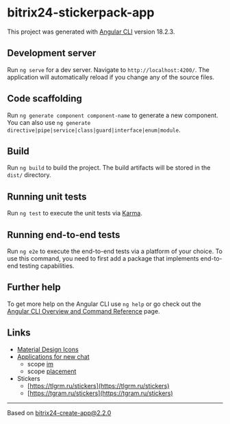 # bitrix24-stickerpack-app

This project was generated with [Angular CLI](https://github.com/angular/angular-cli) version 18.2.3.

## Development server

Run `ng serve` for a dev server. Navigate to `http://localhost:4200/`. The application will automatically reload if you change any of the source files.

## Code scaffolding

Run `ng generate component component-name` to generate a new component. You can also use `ng generate directive|pipe|service|class|guard|interface|enum|module`.

## Build

Run `ng build` to build the project. The build artifacts will be stored in the `dist/` directory.

## Running unit tests

Run `ng test` to execute the unit tests via [Karma](https://karma-runner.github.io).

## Running end-to-end tests

Run `ng e2e` to execute the end-to-end tests via a platform of your choice. To use this command, you need to first add a package that implements end-to-end testing capabilities.

## Further help

To get more help on the Angular CLI use `ng help` or go check out the [Angular CLI Overview and Command Reference](https://angular.dev/tools/cli) page.

## Links

- [Material Design Icons](https://pictogrammers.com/library/mdi/)
- [Applications for new chat](https://dev.1c-bitrix.ru/learning/course/index.php?COURSE_ID=93&CHAPTER_ID=017254&LESSON_PATH=7657.17254)
  - scope [im](https://dev.1c-bitrix.ru/learning/course/index.php?COURSE_ID=93&CHAPTER_ID=07691&LESSON_PATH=7657.7685.7691)
  - scope [placement](https://dev.1c-bitrix.ru/rest_help/application_embedding/index.php#im)
- Stickers
  - [https://tlgrm.ru/stickers](https://tlgrm.ru/stickers)
  - [https://tgram.ru/stickers](https://tgram.ru/stickers)

---

Based on [bitrix24-create-app@2.2.0](https://www.npmjs.com/package/bitrix24-create-app/v/2.2.0)
